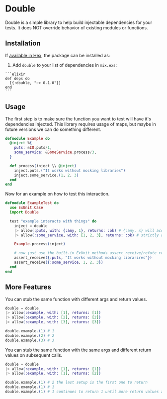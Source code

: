 # Double

Double is a simple library to help build injectable dependencies for your tests.
It does NOT override behavior of existing modules or functions.

## Installation

If [available in Hex](https://hex.pm/docs/publish), the package can be installed as:

  1. Add `double` to your list of dependencies in `mix.exs`:

    ```elixir
    def deps do
      [{:double, "~> 0.1.0"}]
    end
    ```

## Usage

The first step is to make sure the function you want to test will have it's dependencies injected.
This library requires usage of maps, but maybe in future versions we can do something different.

```elixir
defmodule Example do
  @inject %{
    puts: &IO.puts/1,
    some_service: &SomeService.process/3,
  }

  def process(inject \\ @inject)
    inject.puts.("It works without mocking libraries")
    inject.some_service.(1, 2, 3)
  end
end
```

Now for an example on how to test this interaction.

```elixir
defmodule ExampleTest do
  use ExUnit.Case
  import Double

  test "example interacts with things" do
    inject = double
    |> allow(:puts, with: {:any, 1}, returns: :ok) # {:any, x} will accept any values of arity x
    |> allow(:some_service, with: [1, 2, 3], returns: :ok) # strictly accepts 3 arguments

    Example.process(inject)

    # now just use the built-in ExUnit methods assert_receive/refute_receive to verify things
    assert_receive({:puts, "It works without mocking librarires"})
    assert_receive({:some_service, 1, 2, 3})
  end
end
```

## More Features

You can stub the same function with different args and return values.
```elixir
double = double
|> allow(:example, with: [1], returns: [1])
|> allow(:example, with: [2], returns: [2])
|> allow(:example, with: [3], returns: [3])

double.example.(1) # 1
double.example.(2) # 2
double.example.(3) # 3
```

You can stub the same function with the same args and different return values on subsequent calls.
```elixir
double = double
|> allow(:example, with: [1], returns: [1])
|> allow(:example, with: [1], returns: [2])

double.example.(1) # 2 the last setup is the first one to return
double.example.(1) # 1
double.example.(1) # 1 continues to return 1 until more return values are configured
```


